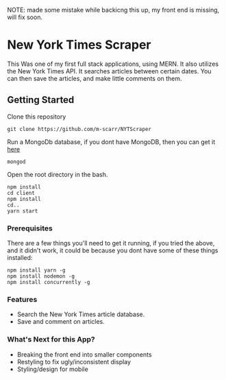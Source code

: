 NOTE: made some mistake while backicng this up, my front end is missing, will fix soon.

# New York Times Scraper
This Was one of my first full stack applications, using MERN. It also utilizes the New York Times API. It searches articles between 
certain dates. You can then save the articles, and make little comments on them.

## Getting Started
Clone this repository
```
git clone https://github.com/m-scarr/NYTScraper
```
Run a MongoDb database, if you dont have MongoDB, then you can get it [here](https://www.mongodb.com/)
```
mongod
```
Open the root directory in the bash.
```
npm install
cd client
npm install
cd..
yarn start
```

### Prerequisites

There are a few things you'll need to get it running, if you tried the above, and it didn't work, it could be because you dont have some of
these things installed:

```
npm install yarn -g
npm install nodemon -g
npm install concurrently -g
```

### Features

+ Search the New York Times article database.
+ Save and comment on articles.

### What's Next for this App?
+ Breaking the front end into smaller components
+ Restyling to fix ugly/inconsistent display
+ Styling/design for mobile
